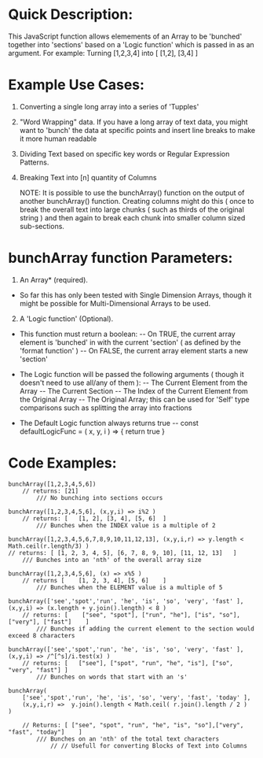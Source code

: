 # Quick Description:
This JavaScript function allows elemements of an Array to be 'bunched' together into 'sections' based on a 'Logic function' which is passed in as an argument. 
  For example: Turning [1,2,3,4] into [ [1,2], [3,4] ] 

# Example Use Cases: 
1. Converting a single long array into a series of 'Tupples'
2. "Word Wrapping" data. If you have a long array of text data, you might want to 'bunch' the data at specific points and insert line breaks to make it more human readable
3. Dividing Text based on specific key words or Regular Expression Patterns.
4. Breaking Text into [n] quantity of Columns
	
	NOTE: It is possible to use the bunchArray() function on the output of another bunchArray() function. Creating columns might do this ( once to break the overall text into large chunks ( such as thirds of the original string ) and then again to break each chunk into smaller column sized sub-sections.  

# bunchArray function Parameters: 

 1. An Array* (required).
  * So far this has only been tested with Single Dimension Arrays, though it might be possible for Multi-Dimensional Arrays to be used. 
  
 2. A 'Logic function' (Optional). 
  - This function must return a boolean:
    -- On TRUE, the current array element is 'bunched' in with the current 'section' ( as defined by the 'format function' )
    -- On FALSE, the current array element starts a new 'section'

  - The Logic function will be passed the following arguments ( though it doesn't need to use all/any of them ):
    -- The Current Element from the Array
    -- The Current Section
    -- The Index of the Current Element from the Original Array
    -- The Original Array; this can be used for 'Self' type comparisons such as splitting the array into fractions
    
  - The Default Logic function always returns true
    --   const defaultLogicFunc = ( x, y, i ) => { return true }

# Code Examples:


    bunchArray([1,2,3,4,5,6]) 
        // returns: [21]
            /// No bunching into sections occurs

    bunchArray([1,2,3,4,5,6], (x,y,i) => i%2 )
        // returns: [   [1, 2], [3, 4], [5, 6]  ]
            /// Bunches when the INDEX value is a multiple of 2 

    bunchArray([1,2,3,4,5,6,7,8,9,10,11,12,13], (x,y,i,r) => y.length < Math.ceil(r.length/3) )
    // returns: [ [1, 2, 3, 4, 5], [6, 7, 8, 9, 10], [11, 12, 13]   ]
        /// Bunches into an 'nth' of the overall array size  
 
    bunchArray([1,2,3,4,5,6], (x) => x%5 )
        // returns [    [1, 2, 3, 4], [5, 6]    ]
            /// Bunches when the ELEMENT value is a multiple of 5
 
    bunchArray(['see','spot','run', 'he', 'is', 'so', 'very', 'fast' ], (x,y,i) => (x.length + y.join().length) < 8 )  
        // returns: [    ["see", "spot"], ["run", "he"], ["is", "so"], ["very"], ["fast"]    ]
            /// Bunches if adding the current element to the section would exceed 8 characters

    bunchArray(['see','spot','run', 'he', 'is', 'so', 'very', 'fast' ], (x,y,i) => /^[^s]/i.test(x) )
        // returns: [   ["see"], ["spot", "run", "he", "is"], ["so", "very", "fast"] ]
            /// Bunches on words that start with an 's'        

    bunchArray( 
        ['see','spot','run', 'he', 'is', 'so', 'very', 'fast', 'today' ], 
        (x,y,i,r) =>  y.join().length < Math.ceil( r.join().length / 2 ) 
    )

        // Returns: [ ["see", "spot", "run", "he", "is", "so"],["very", "fast", "today"]    ]
            /// Bunches on an 'nth' of the total text characters 
                // // Usefull for converting Blocks of Text into Columns
